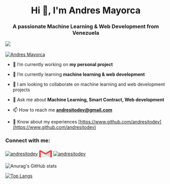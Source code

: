 <h1 align="center">Hi 👋, I'm Andres Mayorca</h1>
<h3 align="center">A passionate Machine Learning & Web Development from Venezuela</h3>

<p align="left"> <img src="https://komarev.com/ghpvc/?username=andresitodev&label=Profile%20views&theme=tokyonight&locale=en alt="Andres Mayorca" /> </p>

<p align="left"> <a href="https://github.com/ryo-ma/github-profile-trophy"><img src="https://github-profile-trophy.vercel.app/?username=andresitodev&theme=tokyonight&locale=en" alt="Andres Mayorca" /></a> </p>
  
- 🔭 I’m currently working on **my personal project**

- 🌱 I’m currently learning **machine learning & web development**

- 👯 I am looking to collaborate on machine learning and web development projects

- 💬 Ask me about **Machine Learning, Smart Contract, Web development**

- 📫 How to reach me **andresitodev@gmail.com**

- 📄 Know about my experiences [https://www.github.com/andresitodev](https://www.github.com/andresitodev)


<h3 align="left">Connect with me:</h3>
<p align="left">
<a href="https://twitter.com/andresitodev" target="blank"><img align="center" src="https://raw.githubusercontent.com/rahuldkjain/github-profile-readme-generator/master/src/images/icons/Social/twitter.svg" alt="andresitodev" height="30" width="40" /></a>
<a href="mailto:andresitodev@gmail.com" target='_blank'><img align="center" src="./social-media/gmail.svg" height="30" width="40" alt="andresitodev" /></a>
<a href="https://www.kaggle.com/dataandres" target="blank"><img align="center" src="https://raw.githubusercontent.com/rahuldkjain/github-profile-readme-generator/master/src/images/icons/Social/kaggle.svg" alt="andresitodev" height="30" width="40" /></a>
</div>
  

![Anurag's GitHub stats](https://github-readme-stats.vercel.app/api?username=andresitodev&show_icons=true&theme=light&locale=en)


[![Top Langs](https://github-readme-stats.vercel.app/api/top-langs/?username=andresitodev&theme=light&locale=en&layout=compact)](https://github.com/andresitodev/github-readme-stats)
